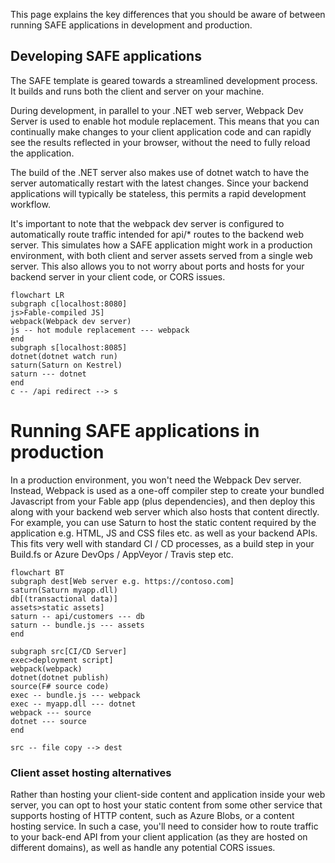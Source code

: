 This page explains the key differences that you should be aware of between running SAFE applications in development and production.

## Developing SAFE applications
The SAFE template is geared towards a streamlined development process. It builds and runs both the client and server on your machine.

During development, in parallel to your .NET web server, Webpack Dev Server is used to enable hot module replacement. This means that you can continually make changes to your client application code and can rapidly see the results reflected in your browser, without the need to fully reload the application.

The build of the .NET server also makes use of dotnet watch to have the server automatically restart with the latest changes. Since your backend applications will typically be stateless, this permits a rapid development workflow.

It's important to note that the webpack dev server is configured to automatically route traffic intended for api/* routes to the backend web server. This simulates how a SAFE application might work in a production environment, with both client and server assets served from a single web server. This also allows you to not worry about ports and hosts for your backend server in your client code, or CORS issues.

```mermaid
flowchart LR
subgraph c[localhost:8080]
js>Fable-compiled JS]
webpack(Webpack dev server)
js -- hot module replacement --- webpack
end
subgraph s[localhost:8085]
dotnet(dotnet watch run)
saturn(Saturn on Kestrel)
saturn --- dotnet
end
c -- /api redirect --> s
```

# Running SAFE applications in production
In a production environment, you won't need the Webpack Dev server. Instead, Webpack is used as a one-off compiler step to create your bundled Javascript from your Fable app (plus dependencies), and then deploy this along with your backend web server which also hosts that content directly. For example, you can use Saturn to host the static content required by the application e.g. HTML, JS and CSS files etc. as well as your backend APIs. This fits very well with standard CI / CD processes, as a build step in your Build.fs or Azure DevOps / AppVeyor / Travis step etc.

```mermaid
flowchart BT
subgraph dest[Web server e.g. https://contoso.com]
saturn(Saturn myapp.dll)
db[(transactional data)]
assets>static assets]
saturn -- api/customers --- db
saturn -- bundle.js --- assets
end

subgraph src[CI/CD Server]
exec>deployment script]
webpack(webpack)
dotnet(dotnet publish)
source(F# source code)
exec -- bundle.js --- webpack
exec -- myapp.dll --- dotnet
webpack --- source
dotnet --- source
end

src -- file copy --> dest

```

### Client asset hosting alternatives

Rather than hosting your client-side content and application inside your web server, you can opt to host your static content from some other service that supports hosting of HTTP content, such as Azure Blobs, or a content hosting service. In such a case, you'll need to consider how to route traffic to your back-end API from your client application (as they are hosted on different domains), as well as handle any potential CORS issues.